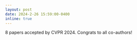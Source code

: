 ```yaml
---
layout: post
date: 2024-2-26 15:59:00-0400
inline: true
---
```

8 papers accepted by CVPR 2024. Congrats to all co-authors!
